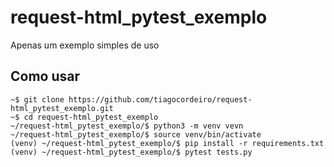 # request-html_pytest_exemplo
Apenas um exemplo simples de uso


## Como usar
```shell
~$ git clone https://github.com/tiagocordeiro/request-html_pytest_exemplo.git
~$ cd request-html_pytest_exemplo
~/request-html_pytest_exemplo/$ python3 -m venv vevn
~/request-html_pytest_exemplo/$ source venv/bin/activate
(venv) ~/request-html_pytest_exemplo/$ pip install -r requirements.txt
(venv) ~/request-html_pytest_exemplo/$ pytest tests.py
```

